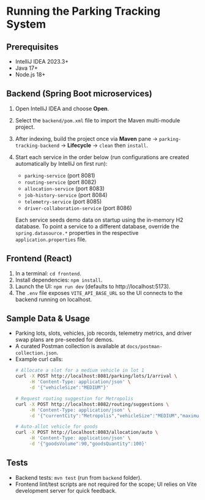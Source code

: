 # Running the Parking Tracking System

## Prerequisites
- IntelliJ IDEA 2023.3+
- Java 17+
- Node.js 18+

## Backend (Spring Boot microservices)
1. Open IntelliJ IDEA and choose **Open**.
2. Select the `backend/pom.xml` file to import the Maven multi-module project.
3. After indexing, build the project once via **Maven** pane → `parking-tracking-backend` → **Lifecycle** → `clean` then `install`.
4. Start each service in the order below (run configurations are created automatically by IntelliJ on first run):
   - `parking-service` (port 8081)
   - `routing-service` (port 8082)
   - `allocation-service` (port 8083)
   - `job-history-service` (port 8084)
   - `telemetry-service` (port 8085)
   - `driver-collaboration-service` (port 8086)

   Each service seeds demo data on startup using the in-memory H2 database. To point a service to a different database, override the `spring.datasource.*` properties in the respective `application.properties` file.

## Frontend (React)
1. In a terminal: `cd frontend`.
2. Install dependencies: `npm install`.
3. Launch the UI: `npm run dev` (defaults to http://localhost:5173).
4. The `.env` file exposes `VITE_API_BASE_URL` so the UI connects to the backend running on localhost.

## Sample Data & Usage
- Parking lots, slots, vehicles, job records, telemetry metrics, and driver swap plans are pre-seeded for demos.
- A curated Postman collection is available at `docs/postman-collection.json`.
- Example curl calls:
  ```bash
  # Allocate a slot for a medium vehicle in lot 1
  curl -X POST http://localhost:8081/parking/lots/1/arrival \
       -H 'Content-Type: application/json' \
       -d '{"vehicleSize":"MEDIUM"}'

  # Request routing suggestion for Metropolis
  curl -X POST http://localhost:8082/routing/suggestions \
       -H 'Content-Type: application/json' \
       -d '{"currentCity":"Metropolis","vehicleSize":"MEDIUM","maximumDistanceKm":10}'

  # Auto-allot vehicle for goods
  curl -X POST http://localhost:8083/allocation/auto \
       -H 'Content-Type: application/json' \
       -d '{"goodsVolume":90,"goodsQuantity":100}'
  ```

## Tests
- Backend tests: `mvn test` (run from `backend` folder).
- Frontend lint/test scripts are not required for the scope; UI relies on Vite development server for quick feedback.
